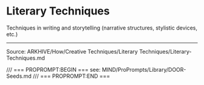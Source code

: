 # Literary Techniques

Techniques in writing and storytelling (narrative structures, stylistic devices, etc.)

---
Source: ARKHIVE/How/Creative Techniques/Literary Techniques/Literary-Techniques.md

/// === PROPROMPT:BEGIN ===
see: MIND/ProPrompts/Library/DOOR-Seeds.md
/// === PROPROMPT:END ===

